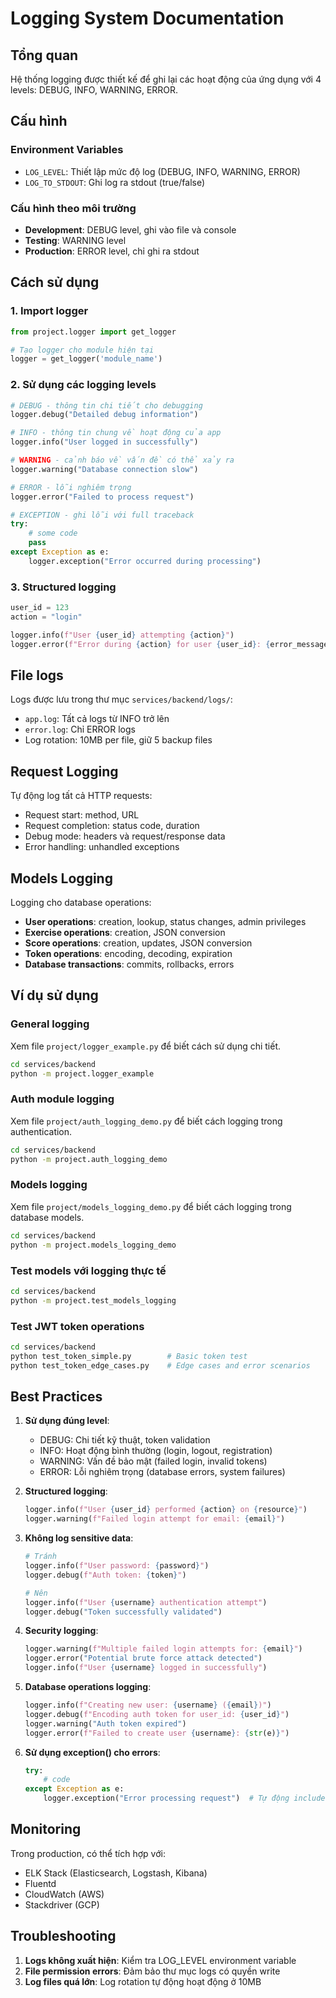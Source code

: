 # Logging System Documentation

## Tổng quan

Hệ thống logging được thiết kế để ghi lại các hoạt động của ứng dụng với 4 levels: DEBUG, INFO, WARNING, ERROR.

## Cấu hình

### Environment Variables
- `LOG_LEVEL`: Thiết lập mức độ log (DEBUG, INFO, WARNING, ERROR)
- `LOG_TO_STDOUT`: Ghi log ra stdout (true/false)

### Cấu hình theo môi trường
- **Development**: DEBUG level, ghi vào file và console
- **Testing**: WARNING level
- **Production**: ERROR level, chỉ ghi ra stdout

## Cách sử dụng

### 1. Import logger
```python
from project.logger import get_logger

# Tạo logger cho module hiện tại
logger = get_logger('module_name')
```

### 2. Sử dụng các logging levels

```python
# DEBUG - thông tin chi tiết cho debugging
logger.debug("Detailed debug information")

# INFO - thông tin chung về hoạt động của app
logger.info("User logged in successfully")

# WARNING - cảnh báo về vấn đề có thể xảy ra
logger.warning("Database connection slow")

# ERROR - lỗi nghiêm trọng
logger.error("Failed to process request")

# EXCEPTION - ghi lỗi với full traceback
try:
    # some code
    pass
except Exception as e:
    logger.exception("Error occurred during processing")
```

### 3. Structured logging
```python
user_id = 123
action = "login"

logger.info(f"User {user_id} attempting {action}")
logger.error(f"Error during {action} for user {user_id}: {error_message}")
```

## File logs

Logs được lưu trong thư mục `services/backend/logs/`:
- `app.log`: Tất cả logs từ INFO trở lên
- `error.log`: Chỉ ERROR logs
- Log rotation: 10MB per file, giữ 5 backup files

## Request Logging

Tự động log tất cả HTTP requests:
- Request start: method, URL
- Request completion: status code, duration
- Debug mode: headers và request/response data
- Error handling: unhandled exceptions

## Models Logging

Logging cho database operations:
- **User operations**: creation, lookup, status changes, admin privileges
- **Exercise operations**: creation, JSON conversion
- **Score operations**: creation, updates, JSON conversion
- **Token operations**: encoding, decoding, expiration
- **Database transactions**: commits, rollbacks, errors

## Ví dụ sử dụng

### General logging
Xem file `project/logger_example.py` để biết cách sử dụng chi tiết.

```bash
cd services/backend
python -m project.logger_example
```

### Auth module logging
Xem file `project/auth_logging_demo.py` để biết cách logging trong authentication.

```bash
cd services/backend
python -m project.auth_logging_demo
```

### Models logging
Xem file `project/models_logging_demo.py` để biết cách logging trong database models.

```bash
cd services/backend
python -m project.models_logging_demo
```

### Test models với logging thực tế
```bash
cd services/backend
python -m project.test_models_logging
```

### Test JWT token operations
```bash
cd services/backend
python test_token_simple.py        # Basic token test
python test_token_edge_cases.py    # Edge cases and error scenarios
```

## Best Practices

1. **Sử dụng đúng level**:
   - DEBUG: Chi tiết kỹ thuật, token validation
   - INFO: Hoạt động bình thường (login, logout, registration)
   - WARNING: Vấn đề bảo mật (failed login, invalid tokens)
   - ERROR: Lỗi nghiêm trọng (database errors, system failures)

2. **Structured logging**:
   ```python
   logger.info(f"User {user_id} performed {action} on {resource}")
   logger.warning(f"Failed login attempt for email: {email}")
   ```

3. **Không log sensitive data**:
   ```python
   # Tránh
   logger.info(f"User password: {password}")
   logger.debug(f"Auth token: {token}")
   
   # Nên
   logger.info(f"User {username} authentication attempt")
   logger.debug("Token successfully validated")
   ```

4. **Security logging**:
   ```python
   logger.warning(f"Multiple failed login attempts for: {email}")
   logger.error("Potential brute force attack detected")
   logger.info(f"User {username} logged in successfully")
   ```

5. **Database operations logging**:
   ```python
   logger.info(f"Creating new user: {username} ({email})")
   logger.debug(f"Encoding auth token for user_id: {user_id}")
   logger.warning("Auth token expired")
   logger.error(f"Failed to create user {username}: {str(e)}")
   ```

6. **Sử dụng exception() cho errors**:
   ```python
   try:
       # code
   except Exception as e:
       logger.exception("Error processing request")  # Tự động include traceback
   ```

## Monitoring

Trong production, có thể tích hợp với:
- ELK Stack (Elasticsearch, Logstash, Kibana)
- Fluentd
- CloudWatch (AWS)
- Stackdriver (GCP)

## Troubleshooting

1. **Logs không xuất hiện**: Kiểm tra LOG_LEVEL environment variable
2. **File permission errors**: Đảm bảo thư mục logs có quyền write
3. **Log files quá lớn**: Log rotation tự động hoạt động ở 10MB